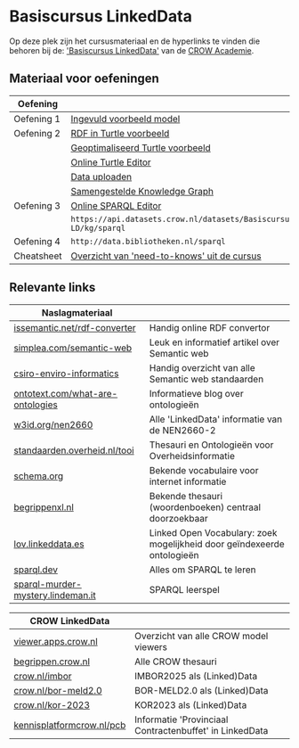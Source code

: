 # Basiscursus LinkedData

Op deze plek zijn het cursusmateriaal en de hyperlinks te vinden die behoren bij de: ['Basiscursus LinkedData'][opleiding] van de [CROW Academie][academie].

## Materiaal voor oefeningen

| Oefening   |                                                                  |
|------------|------------------------------------------------------------------|
| Oefening 1 | [Ingevuld voorbeeld model][oefening1]                            |
| Oefening 2 | [RDF in Turtle voorbeeld][oefening2.1]                           |
|            | [Geoptimaliseerd Turtle voorbeeld][oefening2.2]                  |
|            | [Online Turtle Editor][turtle-web-editor]                        |
|            | [Data uploaden][upload]                                          |
|            | [Samengestelde Knowledge Graph][graaf-verkenner]                 |
| Oefening 3 | [Online SPARQL Editor][yasgui]                                   |
|            | `https://api.datasets.crow.nl/datasets/Basiscursus-LD/kg/sparql` |
| Oefening 4 | `http://data.bibliotheken.nl/sparql`                             |
| Cheatsheet | [Overzicht van 'need-to-knows' uit de cursus][cheatsheet]        |

[turtle-web-editor]: https://felixlohmeier.github.io/turtle-web-editor/
[yasgui]: https://yasgui.triply.cc/
[oefening1]: https://raw.githubusercontent.com/Stichting-CROW/basiscursus-linkeddata/refs/heads/main/Oefeningen/Oefening1-voorbeeld.txt
[oefening2.1]: https://raw.githubusercontent.com/Stichting-CROW/basiscursus-linkeddata/refs/heads/main/Oefeningen/Oefening2.1-voorbeeld.ttl
[oefening2.2]: https://raw.githubusercontent.com/Stichting-CROW/basiscursus-linkeddata/refs/heads/main/Oefeningen/Oefening2.2-voorbeeld.ttl
[cheatsheet]: https://docs.crow.nl/basiscursus-linkeddata/cheatsheet
[upload]: https://docs.crow.nl/basiscursus-linkeddata-upload/
[graaf-verkenner]: https://docs.crow.nl/basiscursus-linkeddata-explore/

## Relevante links

| Naslagmateriaal                                                        |                                                                         |
|------------------------------------------------------------------------|-------------------------------------------------------------------------|
| [issemantic.net/rdf-converter][issemantic.net/rdf-converter]           | Handig online RDF convertor                                             |
| [simplea.com/semantic-web][simplea.com/semantic-web]                   | Leuk en informatief artikel over Semantic web                           |
| [csiro-enviro-informatics][csiro-enviro-informatics]                   | Handig overzicht van alle Semantic web standaarden                      |
| [ontotext.com/what-are-ontologies][ontotext.com/what-are-ontologies]   | Informatieve blog over ontologieën                                      |
| [w3id.org/nen2660][w3id.org/nen2660]                                   | Alle 'LinkedData' informatie van de NEN2660-2                           |
| [standaarden.overheid.nl/tooi][standaarden.overheid.nl/tooi]           | Thesauri en Ontologieën voor Overheidsinformatie                        |
| [schema.org][schema.org]                                               | Bekende vocabulaire voor internet informatie                            |
| [begrippenxl.nl][begrippenxl.nl]                                       | Bekende thesauri (woordenboeken) centraal doorzoekbaar                  |
| [lov.linkeddata.es][lov.linkeddata.es]                                 | Linked Open Vocabulary: zoek mogelijkheid door geïndexeerde ontologieën |
| [sparql.dev][sparql.dev]                                               | Alles om SPARQL te leren                                                |
| [sparql-murder-mystery.lindeman.it][sparql-murder-mystery.lindeman.it] | SPARQL leerspel                                                         |

[issemantic.net/rdf-converter]: https://issemantic.net/rdf-converter
[simplea.com/semantic-web]: https://simplea.com/Articles/semantic-web
[csiro-enviro-informatics]: https://csiro-enviro-informatics.github.io/info-engineering/standards.html
[ontotext.com/what-are-ontologies]: https://www.ontotext.com/knowledgehub/fundamentals/what-are-ontologies/
[w3id.org/nen2660]: https://w3id.org/nen2660/
[standaarden.overheid.nl/tooi]: https://standaarden.overheid.nl/tooi
[schema.org]: https://schema.org/
[begrippenxl.nl]: https://begrippenxl.nl
[lov.linkeddata.es]: https://lov.linkeddata.es
[sparql.dev]: https://sparql.dev/
[sparql-murder-mystery.lindeman.it]: https://sparql-murder-mystery.lindeman.it/

| CROW LinkedData                                        |                                                         |
|--------------------------------------------------------|---------------------------------------------------------|
| [viewer.apps.crow.nl][viewer.apps.crow.nl]             | Overzicht van alle CROW model viewers                   |
| [begrippen.crow.nl][begrippen.crow.nl]                 | Alle CROW thesauri                                      |
| [crow.nl/imbor][crow.nl/imbor]                         | IMBOR2025 als (Linked)Data                              |
| [crow.nl/bor-meld2.0][crow.nl/bor-meld2.0]             | BOR-MELD2.0 als (Linked)Data                            |
| [crow.nl/kor-2023][crow.nl/kor-2023]                   | KOR2023 als (Linked)Data                                |
| [kennisplatformcrow.nl/pcb][kennisplatformcrow.nl/pcb] | Informatie 'Provinciaal Contractenbuffet' in LinkedData |

[viewer.apps.crow.nl]: https://viewer.apps.crow.nl/
[begrippen.crow.nl]: https://begrippen.crow.nl
[crow.nl/imbor]: https://www.crow.nl/kennisproducten/imbor/
[crow.nl/bor-meld2.0]: https://www.crow.nl/kennisproducten/bor-meld-20/
[crow.nl/kor-2023]: https://www.crow.nl/kennisproducten/kwaliteitscatalogus-openbare-ruimte-2023/
[kennisplatformcrow.nl/pcb]: https://www.kennisplatformcrow.nl/provinciaal-contractenbuffet/provinciaal-contractenbuffet/gepubliceerde-eisensets-gebruiken-in-pcb-contract
[opleiding]: https://crow.opleidingsportaal.nl/cursussen/basiscursus-linked-data
[academie]: https://www.crow.nl/cursussen/
